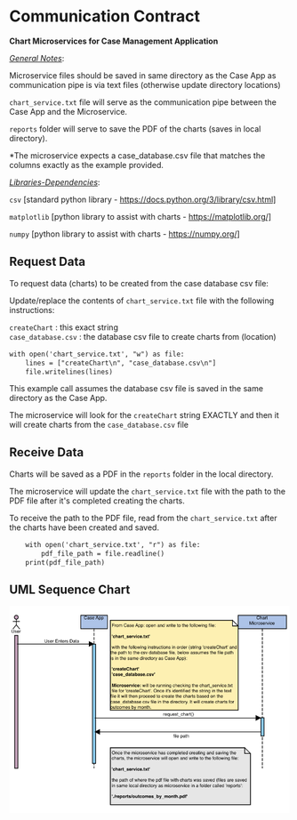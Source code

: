 # Communication Contract
<strong>Chart Microservices for Case Management Application</strong>

<i><u>General Notes</i></u>: 

Microservice files should be saved in same directory as the Case App as communication pipe is via text files (otherwise update directory locations)

`chart_service.txt` file will serve as the communication pipe between the Case App and the Microservice.

`reports` folder will serve to save the PDF of the charts (saves in local directory).

*The microservice expects a case_database.csv file that matches the columns exactly as the example provided.

<i><u>Libraries-Dependencies</i></u>: 

`csv` [standard python library - https://docs.python.org/3/library/csv.html]

`matplotlib` [python library to assist with charts - https://matplotlib.org/]

`numpy` [python library to assist with charts - https://numpy.org/]


## Request Data
To request data (charts) to be created from the case database csv file:

 Update/replace the contents of `chart_service.txt` file with the following instructions: 
 
`createChart` : this exact string <br>
`case_database.csv` : the database csv file to create charts from (location)

```    
with open('chart_service.txt', "w") as file:
    lines = ["createChart\n", "case_database.csv\n"]
    file.writelines(lines)
```

This example call assumes the database csv file is saved in the same directory as the Case App. 

The microservice will look for the `createChart` string EXACTLY and then it will create charts from the `case_database.csv` file

## Receive Data

Charts will be saved as a PDF in the `reports` folder in the local directory.

The microservice will update the `chart_service.txt` file with the path to the PDF file after it's completed creating the charts.

To receive the path to the PDF file, read from the `chart_service.txt` after the charts have been created and saved.

```    
    with open('chart_service.txt', "r") as file:
        pdf_file_path = file.readline()
    print(pdf_file_path)
```

## UML Sequence Chart
![UML Sequence Chart Image](./UML.png)